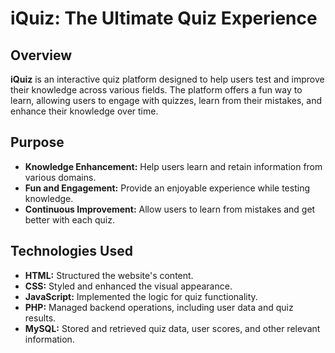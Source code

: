 # iQuiz: The Ultimate Quiz Experience

## Overview
**iQuiz** is an interactive quiz platform designed to help users test and improve their knowledge across various fields. The platform offers a fun way to learn, allowing users to engage with quizzes, learn from their mistakes, and enhance their knowledge over time.

## Purpose
- **Knowledge Enhancement:** Help users learn and retain information from various domains.
- **Fun and Engagement:** Provide an enjoyable experience while testing knowledge.
- **Continuous Improvement:** Allow users to learn from mistakes and get better with each quiz.

## Technologies Used
- **HTML:** Structured the website's content.
- **CSS:** Styled and enhanced the visual appearance.
- **JavaScript:** Implemented the logic for quiz functionality.
- **PHP:** Managed backend operations, including user data and quiz results.
- **MySQL:** Stored and retrieved quiz data, user scores, and other relevant information.
